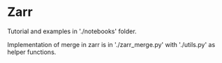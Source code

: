 # Zarr 
Tutorial and examples in './notebooks' folder.

Implementation of merge in zarr is in './zarr_merge.py' with './utils.py' as helper functions.